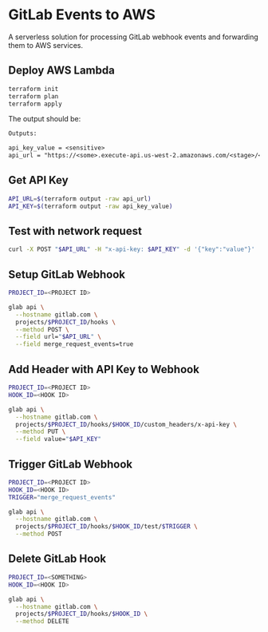 # GitLab Events to AWS

A serverless solution for processing GitLab webhook events and forwarding them to AWS services.

## Deploy AWS Lambda

```bash
terraform init
terraform plan
terraform apply
```

The output should be:

```txt
Outputs:

api_key_value = <sensitive>
api_url = "https://<some>.execute-api.us-west-2.amazonaws.com/<stage>/<path>"
```

## Get API Key

```bash
API_URL=$(terraform output -raw api_url)
API_KEY=$(terraform output -raw api_key_value)
```

## Test with network request

```bash
curl -X POST "$API_URL" -H "x-api-key: $API_KEY" -d '{"key":"value"}'
```

## Setup GitLab Webhook

```bash
PROJECT_ID=<PROJECT ID>

glab api \
  --hostname gitlab.com \
  projects/$PROJECT_ID/hooks \
  --method POST \
  --field url="$API_URL" \
  --field merge_request_events=true
```

## Add Header with API Key to Webhook

```bash
PROJECT_ID=<PROJECT ID>
HOOK_ID=<HOOK ID>

glab api \
  --hostname gitlab.com \
  projects/$PROJECT_ID/hooks/$HOOK_ID/custom_headers/x-api-key \
  --method PUT \
  --field value="$API_KEY"
```

## Trigger GitLab Webhook

```bash
PROJECT_ID=<PROJECT ID>
HOOK_ID=<HOOK ID>
TRIGGER="merge_request_events"

glab api \
  --hostname gitlab.com \
  projects/$PROJECT_ID/hooks/$HOOK_ID/test/$TRIGGER \
  --method POST
```

## Delete GitLab Hook

```BASH
PROJECT_ID=<SOMETHING>
HOOK_ID=<HOOK ID>

glab api \
  --hostname gitlab.com \
  projects/$PROJECT_ID/hooks/$HOOK_ID \
  --method DELETE
```
